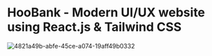 # HooBank - Modern UI/UX website using React.js & Tailwind CSS


![4821a49b-abfe-45ce-a074-19aff49b0332](https://github.com/uzair-shafi/Dark-Themed-React-Business-Website/assets/106249514/ab901b4f-4b0d-483e-9932-57d7e3f5c2ba)
